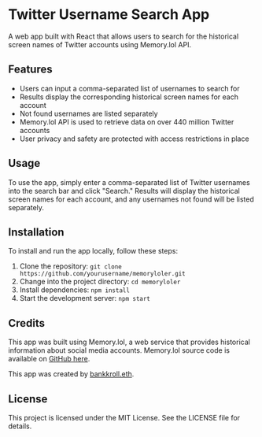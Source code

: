 # Twitter Username Search App
A web app built with React that allows users to search for the historical screen names of Twitter accounts using Memory.lol API.

## Features
- Users can input a comma-separated list of usernames to search for
- Results display the corresponding historical screen names for each account
- Not found usernames are listed separately
- Memory.lol API is used to retrieve data on over 440 million Twitter accounts
- User privacy and safety are protected with access restrictions in place

## Usage
To use the app, simply enter a comma-separated list of Twitter usernames into the search bar and click "Search." Results will display the historical screen names for each account, and any usernames not found will be listed separately.

## Installation
To install and run the app locally, follow these steps:

1. Clone the repository: `git clone https://github.com/yourusername/memoryloler.git`
2. Change into the project directory: `cd memoryloler`
3. Install dependencies: `npm install`
4. Start the development server: `npm start`

## Credits
This app was built using Memory.lol, a web service that provides historical information about social media accounts. Memory.lol source code is available on [GitHub here](https://github.com/travisbrown/memory.lol).

This app was created by [bankkroll.eth](https://twitte.com/bankkroll_eth).

## License
This project is licensed under the MIT License. See the LICENSE file for details.
